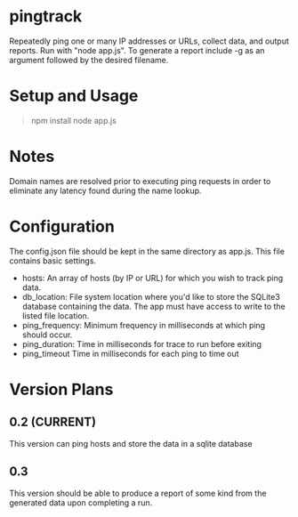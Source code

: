 # pingtrack
Repeatedly ping one or many IP addresses or URLs, collect data, and output reports.
Run with "node app.js". To generate a report include -g as an argument followed by the desired 
filename.

# Setup and Usage
> npm install
> node app.js

# Notes
Domain names are resolved prior to executing ping requests in order to eliminate any latency found 
during the name lookup. 

# Configuration
The config.json file should be kept in the same directory as app.js. This file contains basic 
settings.

* hosts: 
An array of hosts (by IP or URL) for which you wish to track ping data.
* db_location: 
File system location where you'd like to store the SQLite3 database containing the data. The app 
must have access to write to the listed file location.
* ping_frequency: 
Minimum frequency in milliseconds at which ping should occur.
* ping_duration: 
Time in milliseconds for trace to run before exiting
* ping_timeout
Time in milliseconds for each ping to time out

# Version Plans
## 0.2 (CURRENT)
This version can ping hosts and store the data in a sqlite database
## 0.3 
This version should be able to produce a report of some kind from the generated data upon 
completing a run. 